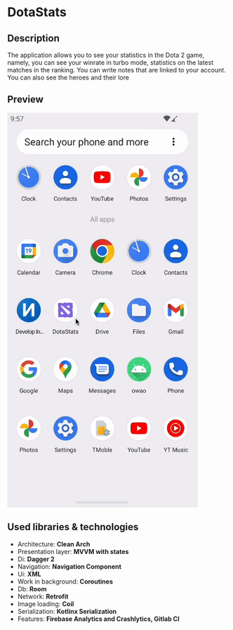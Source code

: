 # DotaStats

## Description

The application allows you to see your statistics in the Dota 2 game, namely, you can see your
winrate in turbo mode, statistics on the latest matches in the ranking. You can write notes that are
linked to your account. You can also see the heroes and their lore

## Preview

![screen-gif](/preview/dotaStats.gif)

## Used libraries & technologies

- Architecture: **Clean Arch**
- Presentation layer: **MVVM with states**
- Di: **Dagger 2**
- Navigation: **Navigation Component**
- Ui: **XML**
- Work in background: **Coroutines**
- Db: **Room**
- Network: **Retrofit**
- Image loading: **Coil**
- Serialization: **Kotlinx Serialization**
- Features: **Firebase Analytics and Crashlytics, Gitlab CI**
